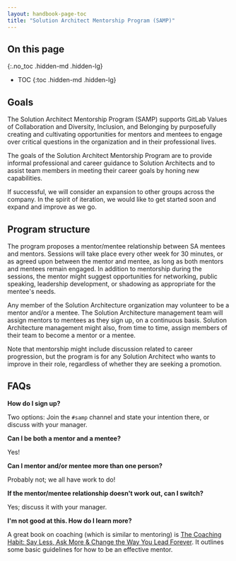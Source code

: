 ```yaml
---
layout: handbook-page-toc
title: "Solution Architect Mentorship Program (SAMP)"
---
```


## On this page
{:.no_toc .hidden-md .hidden-lg}

- TOC
{:toc .hidden-md .hidden-lg}

## Goals

The Solution Architect Mentorship Program (SAMP) supports GitLab Values of Collaboration and Diversity, Inclusion, and Belonging by purposefully creating and cultivating opportunities for mentors and mentees to engage over critical questions in the organization and in their professional lives.

The goals of the Solution Architect Mentorship Program are to provide informal professional and career guidance to Solution Architects and to assist team members in meeting their career goals by honing new capabilities.

If successful, we will consider an expansion to other groups across the company. In the spirit of iteration, we would like to get started soon and expand and improve as we go.

## Program structure

The program proposes a mentor/mentee relationship between SA mentees and mentors. Sessions will take place every other week for 30 minutes, or as agreed upon between the mentor and mentee, as long as both mentors and mentees remain engaged. In addition to mentorship during the sessions, the mentor might suggest opportunities for networking, public speaking, leadership development, or shadowing as appropriate for the mentee's needs.

Any member of the Solution Architecture organization may volunteer to be a mentor and/or a mentee. The Solution Architecture management team will assign mentors to mentees as they sign up, on a continuous basis. Solution Architecture management might also, from time to time, assign members of their team to become a mentor or a mentee.

Note that mentorship might include discussion related to career progression, but the program is for any Solution Architect who wants to improve in their role, regardless of whether they are seeking a promotion.

## FAQs

**How do I sign up?**

Two options: Join the `#samp` channel and state your intention there, or discuss with your manager.

**Can I be both a mentor and a mentee?**

Yes!

**Can I mentor and/or mentee more than one person?**

Probably not; we all have work to do!

**If the mentor/mentee relationship doesn't work out, can I switch?**

Yes; discuss it with your manager.

**I'm not good at this. How do I learn more?**

A great book on coaching (which is similar to mentoring) is [The Coaching Habit: Say Less, Ask More & Change the Way You Lead Forever](https://www.amazon.com/Coaching-Habit-Less-Change-Forever/dp/0978440749). It outlines some basic guidelines for how to be an effective mentor.

